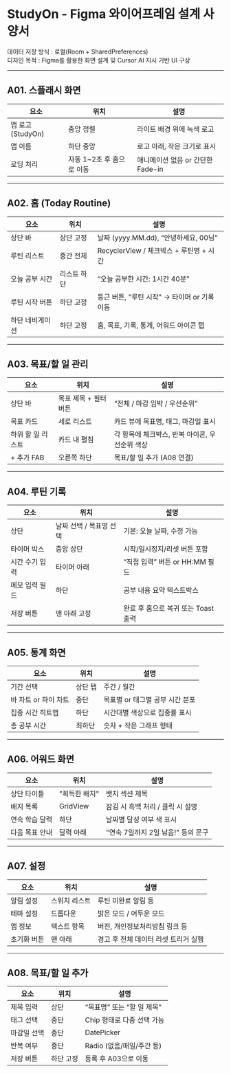 #  StudyOn - Figma 와이어프레임 설계 사양서

데이터 저장 방식 : 로컬(Room + SharedPreferences)  
디자인 목적 : Figma를 활용한 화면 설계 및 Cursor AI 지시 기반 UI 구상

---

## A01. 스플래시 화면

| 요소 | 위치 | 설명 |
|------|------|------|
| 앱 로고 (StudyOn) | 중앙 정렬 | 라이트 배경 위에 녹색 로고 |
| 앱 이름 | 하단 중앙 | 로고 아래, 작은 크기로 표시 |
| 로딩 처리 | 자동 1~2초 후 홈으로 이동 | 애니메이션 없음 or 간단한 Fade-in |

---

## A02. 홈 (Today Routine)

| 요소 | 위치 | 설명 |
|------|------|------|
| 상단 바 | 상단 고정 | 날짜 (yyyy.MM.dd), “안녕하세요, 00님” |
| 루틴 리스트 | 중간 전체 | RecyclerView / 체크박스 + 루틴명 + 시간 |
| 오늘 공부 시간 | 리스트 하단 | “오늘 공부한 시간: 1시간 40분” |
| 루틴 시작 버튼 | 하단 고정 | 둥근 버튼, "루틴 시작" → 타이머 or 기록 이동 |
| 하단 네비게이션 | 하단 고정 | 홈, 목표, 기록, 통계, 어워드 아이콘 탭 |

---

## A03. 목표/할 일 관리

| 요소 | 위치 | 설명 |
|------|------|------|
| 상단 바 | 목표 제목 + 필터 버튼 | “전체 / 마감 임박 / 우선순위” |
| 목표 카드 | 세로 리스트 | 카드 뷰에 목표명, 태그, 마감일 표시 |
| 하위 할 일 리스트 | 카드 내 펼침 | 각 항목에 체크박스, 반복 아이콘, 우선순위 색상 |
| + 추가 FAB | 오른쪽 하단 | 목표/할 일 추가 (A08 연결) |

---

## A04. 루틴 기록

| 요소 | 위치 | 설명 |
|------|------|------|
| 상단 | 날짜 선택 / 목표명 선택 | 기본: 오늘 날짜, 수정 가능 |
| 타이머 박스 | 중앙 상단 | 시작/일시정지/리셋 버튼 포함 |
| 시간 수기 입력 | 타이머 아래 | “직접 입력” 버튼 or HH:MM 필드 |
| 메모 입력 필드 | 하단 | 공부 내용 요약 텍스트박스 |
| 저장 버튼 | 맨 아래 고정 | 완료 후 홈으로 복귀 또는 Toast 출력 |

---

## A05. 통계 화면

| 요소 | 위치 | 설명 |
|------|------|------|
| 기간 선택 | 상단 탭 | 주간 / 월간 |
| 바 차트 or 파이 차트 | 중단 | 목표별 or 태그별 공부 시간 분포 |
| 집중 시간 히트맵 | 하단 | 시간대별 색상으로 집중률 표시 |
| 총 공부 시간 | 최하단 | 숫자 + 작은 그래프 형태 |

---

## A06. 어워드 화면

| 요소 | 위치 | 설명 |
|------|------|------|
| 상단 타이틀 | "획득한 배지" | 뱃지 섹션 제목 |
| 배지 목록 | GridView | 잠김 시 흑백 처리 / 클릭 시 설명 |
| 연속 학습 달력 | 하단 | 날짜별 달성 여부 색 표시 |
| 다음 목표 안내 | 달력 아래 | "연속 7일까지 2일 남음!" 등의 문구 |

---

## A07. 설정

| 요소 | 위치 | 설명 |
|------|------|------|
| 알림 설정 | 스위치 리스트 | 루틴 미완료 알림 등 |
| 테마 설정 | 드롭다운 | 밝은 모드 / 어두운 모드 |
| 앱 정보 | 텍스트 항목 | 버전, 개인정보처리방침 링크 등 |
| 초기화 버튼 | 맨 아래 | 경고 후 전체 데이터 리셋 트리거 실행 |

---

## A08. 목표/할 일 추가

| 요소 | 위치 | 설명 |
|------|------|------|
| 제목 입력 | 상단 | “목표명” 또는 “할 일 제목” |
| 태그 선택 | 중단 | Chip 형태로 다중 선택 가능 |
| 마감일 선택 | 중단 | DatePicker |
| 반복 여부 | 중단 | Radio (없음/매일/주간 등) |
| 저장 버튼 | 하단 고정 | 등록 후 A03으로 이동 |


